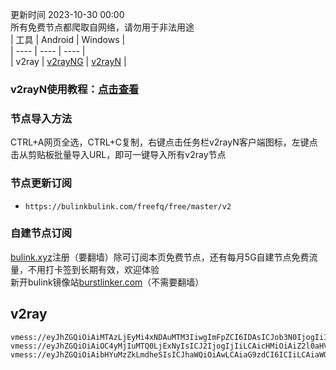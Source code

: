 更新时间 2023-10-30 00:00  
所有免费节点都爬取自网络，请勿用于非法用途  
|  工具  | Android  | Windows  |  
|  ----  | ----   | ----  |  
| v2ray  | [v2rayNG](https://github.com/2dust/v2rayNG/releases/download/1.6.28/v2rayNG_1.6.28_arm64-v8a.apk) | [v2rayN](https://github.com/2dust/v2rayN/releases/download/3.27/v2rayN-Core.zip) |  
### v2rayN使用教程：[点击查看](https://github.com/freefq/tutorials)  
### 节点导入方法  
CTRL+A网页全选，CTRL+C复制，右键点击任务栏v2rayN客户端图标，左键点击从剪贴板批量导入URL，即可一键导入所有v2ray节点  
### 节点更新订阅  
- `https://bulinkbulink.com/freefq/free/master/v2`  
### 自建节点订阅  
[bulink.xyz](https://bulink.xyz)注册（要翻墙）除可订阅本页免费节点，还有每月5G自建节点免费流量，不用打卡签到长期有效，欢迎体验  
新开bulink镜像站[burstlinker.com](https://www.burstlinker.com)（不需要翻墙）  
## v2ray  
```  
vmess://eyJhZGQiOiAiMTAzLjEyMi4xNDAuMTM3IiwgImFpZCI6IDAsICJob3N0IjogIiIsICJpZCI6ICI0Njc2NGUzMS04ZTBkLTRkZDctYWZjOS0wNjE3Y2Y5ZDA3OTgiLCAibmV0IjogIndzIiwgInBhdGgiOiAiL3ZpZWZhc3Qudm4iLCAicG9ydCI6IDgwLCAicHMiOiAiZ2l0aHViLmNvbS9mcmVlZnEgLSBcdTUzZjBcdTZlN2VcdTc3MDFcdTViODlcdTZlOTBcdTkwMWFcdThiYWZcdTgwYTFcdTRlZmRcdTY3MDlcdTk2NTBcdTUxNmNcdTUzZjggMSIsICJ0bHMiOiAiIiwgInR5cGUiOiAiYXV0byIsICJzZWN1cml0eSI6ICJhdXRvIiwgInNraXAtY2VydC12ZXJpZnkiOiB0cnVlLCAic25pIjogIiJ9  
vmess://eyJhZGQiOiAiOC4yMjIuMTQ0LjExNyIsICJ2IjogIjIiLCAicHMiOiAiZ2l0aHViLmNvbS9mcmVlZnEgLSBcdTRlMmRcdTU2ZmRcdTk2M2ZcdTkxY2NcdTRlOTEgMiIsICJwb3J0IjogNDQzLCAiaWQiOiAiMmQwOGE5ZjgtMjA0Zi00YzExLWFhYjUtZjViYjhkYWY5YjRjIiwgImFpZCI6ICIwIiwgIm5ldCI6ICJ3cyIsICJ0eXBlIjogIiIsICJob3N0IjogInRnLnd4Z3FsZng4ODMueHl6IiwgInBhdGgiOiAiLzJkMDhhOWY4LTIwNGYtNGMxMS1hYWI1LWY1YmI4ZGFmOWI0YyIsICJ0bHMiOiAidGxzIiwgInNuaSI6ICIiLCAiYWxwbiI6ICIiLCAiZnAiOiAiIiwgInNjeSI6ICIifQ==  
vmess://eyJhZGQiOiAibHYuMzZkLmdheSIsICJhaWQiOiAwLCAiaG9zdCI6ICIiLCAiaWQiOiAiODY1ODk3YWQtOGQwNy00MDIxLWI3YzMtZDhlYjRhMjllZThkIiwgIm5ldCI6ICJ3cyIsICJwYXRoIjogIi94dHNtb2wiLCAicG9ydCI6IDQ0MywgInBzIjogImdpdGh1Yi5jb20vZnJlZWZxIC0gXHU3ZjhlXHU1NmZkQ2xvdWRGbGFyZVx1NTE2Y1x1NTNmOENETlx1ODI4Mlx1NzBiOSAzIiwgInRscyI6ICJ0bHMiLCAidHlwZSI6ICJhdXRvIiwgInNlY3VyaXR5IjogImF1dG8iLCAic2tpcC1jZXJ0LXZlcmlmeSI6IHRydWUsICJzbmkiOiAiIn0=  
```  

